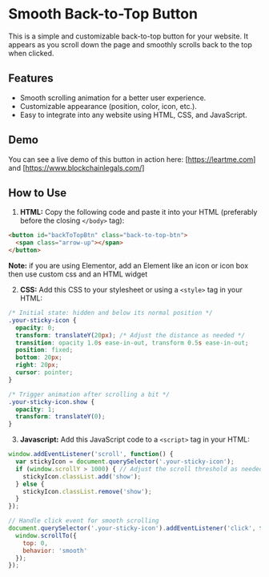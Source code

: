 # Smooth Back-to-Top Button

This is a simple and customizable back-to-top button for your website. It appears as you scroll down the page and smoothly scrolls back to the top when clicked.

## Features

- Smooth scrolling animation for a better user experience.
- Customizable appearance (position, color, icon, etc.).
- Easy to integrate into any website using HTML, CSS, and JavaScript.

## Demo

You can see a live demo of this button in action here: [https://leartme.com] and [https://www.blockchainlegals.com/]

## How to Use

1. **HTML:** Copy the following code and paste it into your HTML (preferably before the closing `</body>` tag):

```html
<button id="backToTopBtn" class="back-to-top-btn">
  <span class="arrow-up"></span> 
</button>
```
**Note:** if you are using Elementor, add an Element like an icon or icon box then use custom css and an HTML widget

2. **CSS:** Add this CSS to your stylesheet or using a `<style>` tag in your HTML:

```css
/* Initial state: hidden and below its normal position */
.your-sticky-icon {
  opacity: 0;
  transform: translateY(20px); /* Adjust the distance as needed */
  transition: opacity 1.0s ease-in-out, transform 0.5s ease-in-out; 
  position: fixed;
  bottom: 20px;
  right: 20px;
  cursor: pointer;
}

/* Trigger animation after scrolling a bit */
.your-sticky-icon.show {
  opacity: 1;
  transform: translateY(0);
}
```
3. **Javascript:** Add this JavaScript code to a `<script>` tag in your HTML:
```javascript
window.addEventListener('scroll', function() {
  var stickyIcon = document.querySelector('.your-sticky-icon');
  if (window.scrollY > 1000) { // Adjust the scroll threshold as needed
    stickyIcon.classList.add('show');
  } else {
    stickyIcon.classList.remove('show');
  }
});

// Handle click event for smooth scrolling
document.querySelector('.your-sticky-icon').addEventListener('click', function() {
  window.scrollTo({
    top: 0,
    behavior: 'smooth' 
  });
});
```


